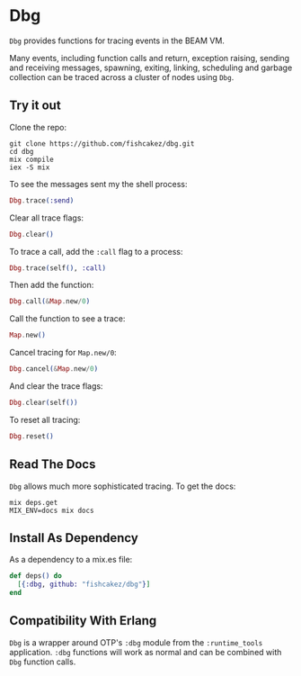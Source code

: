 # Dbg

`Dbg` provides functions for tracing events in the BEAM VM.

Many events, including function calls and return, exception raising, sending
and receiving messages, spawning, exiting, linking, scheduling and garbage
collection can be traced across a cluster of nodes using `Dbg`.

## Try it out
Clone the repo:
```
git clone https://github.com/fishcakez/dbg.git
cd dbg
mix compile
iex -S mix
```
To see the messages sent my the shell process:
```elixir
Dbg.trace(:send)
```
Clear all trace flags:
```elixir
Dbg.clear()
```
To trace a call, add the `:call` flag to a process:
```elixir
Dbg.trace(self(), :call)
```
Then add the function:
```elixir
Dbg.call(&Map.new/0)
```
Call the function to see a trace:
```elixir
Map.new()
```
Cancel tracing for `Map.new/0`:
```elixir
Dbg.cancel(&Map.new/0)
```
And clear the trace flags:
```elixir
Dbg.clear(self())
```
To reset all tracing:
```elixir
Dbg.reset()
```

## Read The Docs

`Dbg` allows much more sophisticated tracing. To get the docs:
```
mix deps.get
MIX_ENV=docs mix docs
```

## Install As Dependency

As a dependency to a mix.es file:
```elixir
def deps() do
  [{:dbg, github: "fishcakez/dbg"}]
end
```

## Compatibility With Erlang

`Dbg` is a wrapper around OTP's `:dbg` module from the `:runtime_tools`
application. `:dbg` functions will work as normal and can be combined
with `Dbg` function calls.
